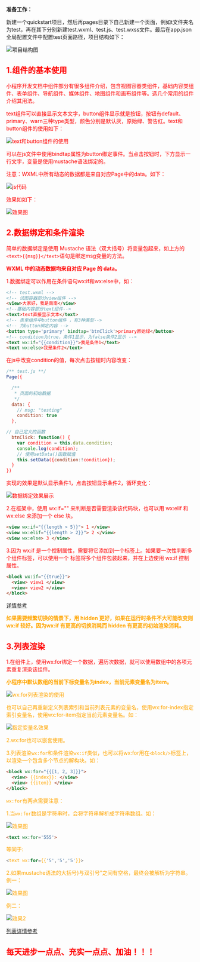 **准备工作：**

新建一个quickstart项目，然后再pages目录下自己新建一个页面，例如t文件夹名为test，再在其下分别新建test.wxml、test.js、test.wxss文件。最后在app.json全局配置文件中配置test页面路径，项目结构如下：

![项目结构图](https://img-blog.csdnimg.cn/20190530194725397.png?x-oss-process=image/watermark,type_ZmFuZ3poZW5naGVpdGk,shadow_10,text_aHR0cHM6Ly9ibG9nLmNzZG4ubmV0L3cxNDE4ODk5NTMy,size_16,color_FFFFFF,t_70)

## <font color="red">1.组件的基本使用
小程序开发文档中组件部分有很多组件介绍，包含视图容器类组件，基础内容类组件、表单组件、导航组件、媒体组件、地图组件和画布组件等。选几个常用的组件介绍其用法。

text组件可以直接显示文本文字，button组件显示就是按钮，按钮有default、primary、warn三种type类型，颜色分别是默认灰，原始绿、警告红。text和button组件的使用如下：

![text和button组件的使用](https://img-blog.csdnimg.cn/20190530204828372.png?x-oss-process=image/watermark,type_ZmFuZ3poZW5naGVpdGk,shadow_10,text_aHR0cHM6Ly9ibG9nLmNzZG4ubmV0L3cxNDE4ODk5NTMy,size_16,color_FFFFFF,t_70)

可以在js文件中使用bindtap属性为button绑定事件。当点击按钮时，下方显示一行文字，变量是使用mustache语法绑定的。

注意：WXML中所有动态的数据都是来自对应Page中的data。如下：

![js代码](https://img-blog.csdnimg.cn/20190530205316819.png?x-oss-process=image/watermark,type_ZmFuZ3poZW5naGVpdGk,shadow_10,text_aHR0cHM6Ly9ibG9nLmNzZG4ubmV0L3cxNDE4ODk5NTMy,size_16,color_FFFFFF,t_70)

效果如如下：

![效果图](https://img-blog.csdnimg.cn/20190530210815428.png?x-oss-process=image/watermark,type_ZmFuZ3poZW5naGVpdGk,shadow_10,text_aHR0cHM6Ly9ibG9nLmNzZG4ubmV0L3cxNDE4ODk5NTMy,size_16,color_FFFFFF,t_70)
## <font color="red">2.数据绑定和条件渲染
简单的数据绑定是使用 Mustache 语法（双大括号）将变量包起来，如上方的`<text>{{msg}}</text>`语句是绑定msg变量的方法。

**WXML 中的动态数据均来自对应 Page 的 data。**

1.数据绑定可以作用在条件语句wx:if和wx:else中，如：

```html
<!-- test.wxml -->
<!-- 试图容器部分view组件 -->
<view>大家好，我是南南</view>
<!--基础内容部分text组件-->
<text>text直接显示文本</text>
<!-- 表单组件中button组件 ，有3种类型-->
<!-- 为button绑定内容 -->
<button type='primary' bindtap='btnClick'>primary原始绿</button>
<!-- condition为true，条件1显示，为false条件2显示 -->
<text wx:if="{{condition}}">我是条件1</text>
<text wx:else>我是条件2</text>
```

在js中改变condition的值，每次点击按钮时内容改变：

```javascript
/** test.js **/
Page({

  /**
   * 页面的初始数据
   */
  data: {
    // msg: "testing"
    condition: true
  },

// 自己定义的函数
  btnClick: function() {
    var condition = this.data.condition;
    console.log(condition);
    // 使用setData()函数赋值
    this.setData({condition:!condition});
  }
})
```

实现的效果是默认显示条件1，点击按钮显示条件2，循环变化：

![数据绑定效果展示](https://img-blog.csdnimg.cn/20190531100222827.gif)

2.在框架中，使用 wx:if="" 来判断是否需要渲染该代码块，也可以用 wx:elif 和 wx:else 来添加一个 else 块。

```html
<view wx:if="{{length > 5}}"> 1 </view>
<view wx:elif="{{length > 2}}"> 2 </view>
<view wx:else> 3 </view>
```

3.因为 wx:if 是一个控制属性，需要将它添加到一个标签上。如果要一次性判断多个组件标签，可以使用一个 <block/> 标签将多个组件包装起来，并在上边使用 wx:if 控制属性。

```html
<block wx:if="{{true}}">
  <view> view1 </view>
  <view> view2 </view>
</block>
```

[详情参考](https://developers.weixin.qq.com/miniprogram/dev/reference/wxml/conditional.html)

**<font color="orange">如果需要频繁切换的情景下，用 hidden 更好，如果在运行时条件不大可能改变则 wx:if 较好。因为wx:if 有更高的切换消耗而 hidden 有更高的初始渲染消耗。**

## <font color="red">3.列表渲染
1.在组件上，使用wx:for绑定一个数据，遍历次数据，就可以使用数组中的各项元素重复渲染该组件。

**<font color="orange">小程序中默认数组的当前下标变量名为index，当前元素变量名为item。**

![wx:for列表渲染的使用](https://img-blog.csdnimg.cn/20190531104222391.png?x-oss-process=image/watermark,type_ZmFuZ3poZW5naGVpdGk,shadow_10,text_aHR0cHM6Ly9ibG9nLmNzZG4ubmV0L3cxNDE4ODk5NTMy,size_16,color_FFFFFF,t_70)

也可以自己再重新定义列表索引和当前列表元素的变量名，使用wx:for-index指定索引变量名，使用wx:for-item指定当前元素变量名。如：

![指定变量名效果](https://img-blog.csdnimg.cn/20190531105017136.png?x-oss-process=image/watermark,type_ZmFuZ3poZW5naGVpdGk,shadow_10,text_aHR0cHM6Ly9ibG9nLmNzZG4ubmV0L3cxNDE4ODk5NTMy,size_16,color_FFFFFF,t_70)

2.wx:for也可以嵌套使用。

3.列表渲染`wx:for`和条件渲染`wx:if`类似，也可以将wx:for用在`<block/>`标签上，以渲染一个包含多个节点的解构块。如：

```html
<block wx:for="{{[1, 2, 3]}}">
  <view> {{index}}: </view>
  <view> {{item}} </view>
</block>
```

`wx:for`有两点需要注意：

1.当`wx:for`数组是字符串时，会将字符串解析成字符串数组。如：

![效果图](https://img-blog.csdnimg.cn/20190531110117109.png?x-oss-process=image/watermark,type_ZmFuZ3poZW5naGVpdGk,shadow_10,text_aHR0cHM6Ly9ibG9nLmNzZG4ubmV0L3cxNDE4ODk5NTMy,size_16,color_FFFFFF,t_70)

```html
<text wx:for='555'>
```
等同于:

```javascript
<text wx:for={{'5','5','5'}}>
```

2.如果mustache语法的大括号}与双引号"之间有空格，最终会被解析为字符串。例一：

![效果图](https://img-blog.csdnimg.cn/20190531111258592.png?x-oss-process=image/watermark,type_ZmFuZ3poZW5naGVpdGk,shadow_10,text_aHR0cHM6Ly9ibG9nLmNzZG4ubmV0L3cxNDE4ODk5NTMy,size_16,color_FFFFFF,t_70)

例二：

![效果2](https://img-blog.csdnimg.cn/20190531111528410.png?x-oss-process=image/watermark,type_ZmFuZ3poZW5naGVpdGk,shadow_10,text_aHR0cHM6Ly9ibG9nLmNzZG4ubmV0L3cxNDE4ODk5NTMy,size_16,color_FFFFFF,t_70)

[列表详情参考](https://developers.weixin.qq.com/miniprogram/dev/reference/wxml/list.html)


## <font color="red">每天进步一点点、充实一点点、加油！！！





